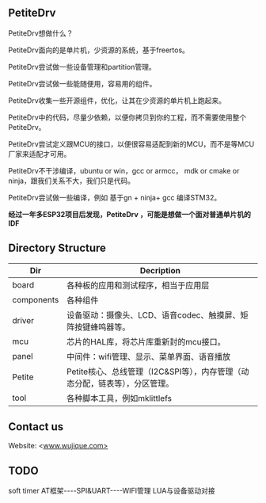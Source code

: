 ## PetiteDrv


 PetiteDrv想做什么？

PetiteDrv面向的是单片机，少资源的系统，基于freertos。

PetiteDrv尝试做一些设备管理和partition管理。

PetiteDrv尝试做一些能随便用，容易用的组件。

PetiteDrv收集一些开源组件，优化，让其在少资源的单片机上跑起来。

PetiteDrv中的代码，尽量少依赖，以便你拷贝到你的工程，而不需要使用整个PetiteDrv。

PetiteDrv尝试定义跟MCU的接口，以便很容易适配到新的MCU，而不是等MCU厂家来适配才可用。

PetiteDrv不干涉编译，ubuntu or win，gcc or  armcc， mdk or cmake or ninja，跟我们关系不大，我们只是代码。

PetiteDrv尝试做一些编译，例如 基于gn + ninja+ gcc 编译STM32。



**经过一年多ESP32项目后发现，PetiteDrv ，可能是想做一个面对普通单片机的IDF**

## Directory Structure
|Dir|Decription|
|-|-|
|board|各种板的应用和测试程序，相当于应用层|
|components|各种组件|
|driver|设备驱动：摄像头、LCD、语音codec、触摸屏、矩阵按键蜂鸣器等。|
|mcu| 芯片的HAL库，将芯片库重新封的mcu接口。           |
|panel|中间件：wifi管理、显示、菜单界面、语音播放|
|Petite|Petite核心、总线管理（I2C&SPI等），内存管理（动态分配，链表等），分区管理。|
|tool| 各种脚本工具，例如mklittlefs                                 |

## Contact us
Website:
<www.wujique.com>

## TODO
soft timer
AT框架----SPI&UART----WIFI管理
LUA与设备驱动对接



